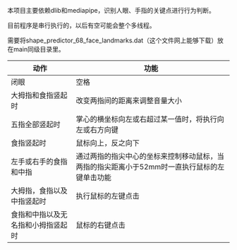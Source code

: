 本项目主要依赖dlib和mediapipe，识别人眼、手指的关键点进行行为判断。

目前程序是串行执行的，以后有空可能会整个多线程。

需要将shape_predictor_68_face_landmarks.dat（这个文件网上能够下载）放在main同级目录里。

| 动作                               | 功能                                                         |
| ---------------------------------- | ------------------------------------------------------------ |
| 闭眼                               | 空格                                                         |
| 大拇指和食指竖起时                 | 改变两指间的距离来调整音量大小                               |
| 五指全部竖起时                     | 掌心的横坐标向左或右超过某一值时，将执行向左或右方向键       |
| 食指竖起时                         | 鼠标向上，反之向下                                           |
| 左手或右手的食指和中指             | 通过两指的指尖中心的坐标来控制移动鼠标，当两指的指尖距离小于52mm时一直执行鼠标的左键单击功能 |
| 大拇指，食指以及中指竖起时         | 执行鼠标的左键点击                                           |
| 食指和中指以及无名指和小拇指竖起时 | 鼠标的右键点击                                               |

